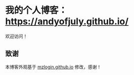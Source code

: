 # 我的个人博客：<https://andyofjuly.github.io/>
欢迎访问！




## 致谢

本博客外观基于 [mzlogin.github.io](https://mazhuang.org) 修改，感谢！

[1]: https://github.com/mzlogin/chinese-copywriting-guidelines
[2]: https://help.github.com/articles/setting-up-your-pages-site-locally-with-jekyll/
[3]: https://github.com/mzlogin/mzlogin.github.io/issues/2
